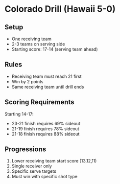 # Colorado Drill (Hawaii 5-0)

## Setup
- One receiving team
- 2-3 teams on serving side
- Starting score: 17-14 (serving team ahead)

## Rules
- Receiving team must reach 21 first
- Win by 2 points
- Same receiving team until drill ends

## Scoring Requirements
Starting 14-17:
- 23-21 finish requires 69% sideout
- 21-19 finish requires 78% sideout
- 21-18 finish requires 88% sideout

## Progressions
1. Lower receiving team start score (13,12,11)
2. Single receiver only
3. Specific serve targets
4. Must win with specific shot type